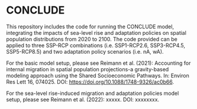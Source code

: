 # CONCLUDE


This repository includes the code for running the CONCLUDE model, integrating the impacts of sea-level rise and adaptation policies on spatial population distributions from 2020 to 2100. The code provided can be applied to three SSP-RCP combinations (i.e. SSP1-RCP2.6, SSP3-RCP4.5, SSP5-RCP8.5) and two adaptation policy scenarios (i.e. nA, wA).

For the basic model setup, please see Reimann et al. (2021): Accounting for internal migration in spatial population projections-a gravity-based modeling approach using the Shared Socioeconomic Pathways. In: Environ Res Lett 16, 074025. DOI: https://doi.org/10.1088/1748-9326/ac0b66.

For the sea-level rise-induced migration and adaptation policies model setup, please see Reimann et al. (2022): xxxxx. DOI: xxxxxxxx.
